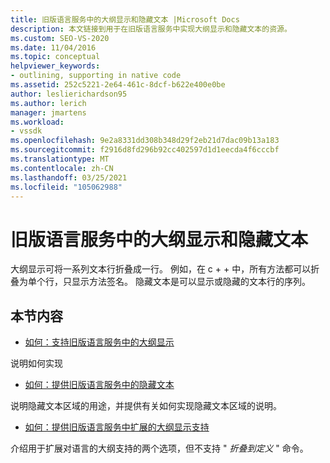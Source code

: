 ```yaml
---
title: 旧版语言服务中的大纲显示和隐藏文本 |Microsoft Docs
description: 本文链接到用于在旧版语言服务中实现大纲显示和隐藏文本的资源。
ms.custom: SEO-VS-2020
ms.date: 11/04/2016
ms.topic: conceptual
helpviewer_keywords:
- outlining, supporting in native code
ms.assetid: 252c5221-2e64-461c-8dcf-b622e400e0be
author: leslierichardson95
ms.author: lerich
manager: jmartens
ms.workload:
- vssdk
ms.openlocfilehash: 9e2a8331dd308b348d29f2eb21d7dac09b13a183
ms.sourcegitcommit: f2916d8fd296b92cc402597d1d1eecda4f6cccbf
ms.translationtype: MT
ms.contentlocale: zh-CN
ms.lasthandoff: 03/25/2021
ms.locfileid: "105062988"
---
```

# <a name="outlining-and-hidden-text-in-a-legacy-language-service"></a>旧版语言服务中的大纲显示和隐藏文本
大纲显示可将一系列文本行折叠成一行。 例如，在 c + + 中，所有方法都可以折叠为单个行，只显示方法签名。 隐藏文本是可以显示或隐藏的文本行的序列。

## <a name="in-this-section"></a>本节内容
- [如何：支持旧版语言服务中的大纲显示](../../extensibility/internals/how-to-support-outlining-in-a-legacy-language-service.md)

 说明如何实现

- [如何：提供旧版语言服务中的隐藏文本](../../extensibility/internals/how-to-provide-hidden-text-support-in-a-legacy-language-service.md)

 说明隐藏文本区域的用途，并提供有关如何实现隐藏文本区域的说明。

- [如何：提供旧版语言服务中扩展的大纲显示支持](../../extensibility/internals/how-to-provide-expanded-outlining-support-in-a-legacy-language-service.md)

 介绍用于扩展对语言的大纲支持的两个选项，但不支持 " *折叠到定义* " 命令。
